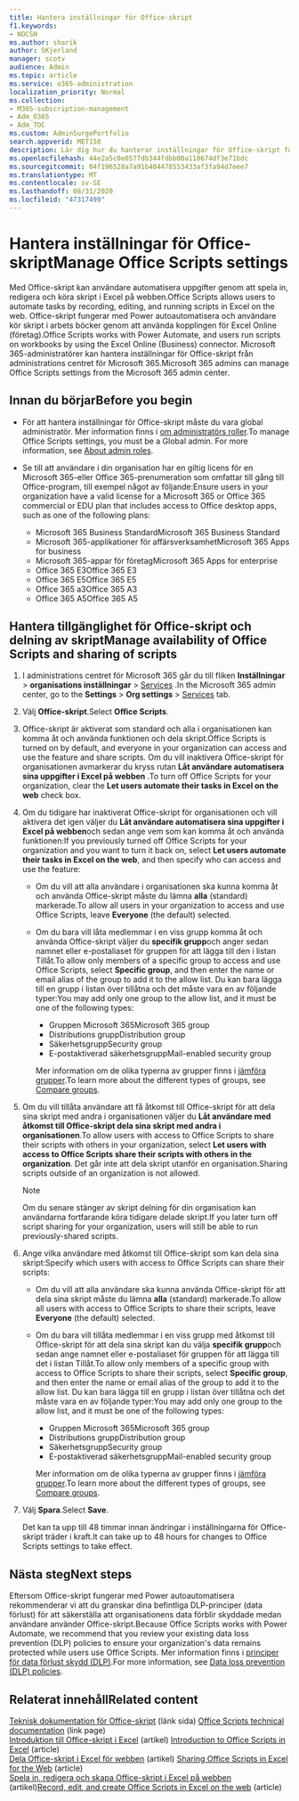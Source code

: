 ```yaml
---
title: Hantera inställningar för Office-skript
f1.keywords:
- NOCSH
ms.author: sharik
author: SKjerland
manager: scotv
audience: Admin
ms.topic: article
ms.service: o365-administration
localization_priority: Normal
ms.collection:
- M365-subscription-management
- Adm_O365
- Adm_TOC
ms.custom: AdminSurgePortfolio
search.appverid: MET150
description: Lär dig hur du hanterar inställningar för Office-skript för användare i din organisation.
ms.openlocfilehash: 44e2a5c0e0577db344fdbb00a110674df3e71bdc
ms.sourcegitcommit: 04f196528a7a91b404478553433af3fa94d7eee7
ms.translationtype: MT
ms.contentlocale: sv-SE
ms.lasthandoff: 08/31/2020
ms.locfileid: "47317499"
---
```

# <a name="manage-office-scripts-settings"></a><span data-ttu-id="116cc-103">Hantera inställningar för Office-skript</span><span class="sxs-lookup"><span data-stu-id="116cc-103">Manage Office Scripts settings</span></span>

<span data-ttu-id="116cc-104">Med Office-skript kan användare automatisera uppgifter genom att spela in, redigera och köra skript i Excel på webben.</span><span class="sxs-lookup"><span data-stu-id="116cc-104">Office Scripts‎ allows users to automate tasks by recording, editing, and running scripts in ‎Excel‎ on the web.</span></span> <span data-ttu-id="116cc-105">Office-skript fungerar med Power autoautomatisera och användare kör skript i arbets böcker genom att använda kopplingen för Excel Online (företag).</span><span class="sxs-lookup"><span data-stu-id="116cc-105">‎Office Scripts‎ works with Power Automate, and users run scripts on workbooks by using the ‎Excel‎ Online (Business) connector.</span></span> <span data-ttu-id="116cc-106">Microsoft 365-administratörer kan hantera inställningar för Office-skript från administrations centret för Microsoft 365.</span><span class="sxs-lookup"><span data-stu-id="116cc-106">Microsoft 365 admins can manage Office Scripts settings from the Microsoft 365 admin center.</span></span>

## <a name="before-you-begin"></a><span data-ttu-id="116cc-107">Innan du börjar</span><span class="sxs-lookup"><span data-stu-id="116cc-107">Before you begin</span></span>

- <span data-ttu-id="116cc-108">För att hantera inställningar för Office-skript måste du vara global administratör. Mer information finns i [om administratörs roller](../add-users/about-admin-roles.md).</span><span class="sxs-lookup"><span data-stu-id="116cc-108">To manage Office Scripts settings, you must be a Global admin. For more information, see [About admin roles](../add-users/about-admin-roles.md).</span></span>

- <span data-ttu-id="116cc-109">Se till att användare i din organisation har en giltig licens för en Microsoft 365-eller Office 365-prenumeration som omfattar till gång till Office-program, till exempel något av följande:</span><span class="sxs-lookup"><span data-stu-id="116cc-109">Ensure users in your organization have a valid license for a Microsoft 365 or Office 365 commercial or EDU plan that includes access to Office desktop apps, such as one of the following plans:</span></span>

    - <span data-ttu-id="116cc-110">Microsoft 365 Business Standard</span><span class="sxs-lookup"><span data-stu-id="116cc-110">Microsoft 365 Business Standard</span></span>
    - <span data-ttu-id="116cc-111">Microsoft 365-applikationer för affärsverksamhet</span><span class="sxs-lookup"><span data-stu-id="116cc-111">Microsoft 365 Apps for business</span></span>
    - <span data-ttu-id="116cc-112">Microsoft 365-appar för företag</span><span class="sxs-lookup"><span data-stu-id="116cc-112">Microsoft 365 Apps for enterprise</span></span>
    - <span data-ttu-id="116cc-113">Office 365 E3</span><span class="sxs-lookup"><span data-stu-id="116cc-113">Office 365 E3</span></span>
    - <span data-ttu-id="116cc-114">Office 365 E5</span><span class="sxs-lookup"><span data-stu-id="116cc-114">Office 365 E5</span></span>
    - <span data-ttu-id="116cc-115">Office 365 a3</span><span class="sxs-lookup"><span data-stu-id="116cc-115">Office 365 A3</span></span>
    - <span data-ttu-id="116cc-116">Office 365 A5</span><span class="sxs-lookup"><span data-stu-id="116cc-116">Office 365 A5</span></span>

## <a name="manage-availability-of-office-scripts-and-sharing-of-scripts"></a><span data-ttu-id="116cc-117">Hantera tillgänglighet för Office-skript och delning av skript</span><span class="sxs-lookup"><span data-stu-id="116cc-117">Manage availability of Office Scripts and sharing of scripts</span></span>

1. <span data-ttu-id="116cc-118">I administrations centret för Microsoft 365 går du till fliken **Inställningar** \> **organisations inställningar** \> <a href="https://go.microsoft.com/fwlink/p/?linkid=2053743" target="_blank">Services</a> .</span><span class="sxs-lookup"><span data-stu-id="116cc-118">In the Microsoft 365 admin center, go to the **Settings** \> **Org settings** \> <a href="https://go.microsoft.com/fwlink/p/?linkid=2053743" target="_blank">Services</a> tab.</span></span>

2. <span data-ttu-id="116cc-119">Välj **Office-skript**.</span><span class="sxs-lookup"><span data-stu-id="116cc-119">Select **Office Scripts**.</span></span>

3. <span data-ttu-id="116cc-120">Office-skript är aktiverat som standard och alla i organisationen kan komma åt och använda funktionen och dela skript.</span><span class="sxs-lookup"><span data-stu-id="116cc-120">Office Scripts is turned on by default, and everyone in your organization can access and use the feature and share scripts.</span></span> <span data-ttu-id="116cc-121">Om du vill inaktivera Office-skript för organisationen avmarkerar du kryss rutan **Låt användare automatisera sina uppgifter i Excel på webben** .</span><span class="sxs-lookup"><span data-stu-id="116cc-121">To turn off Office Scripts for your organization, clear the **Let users automate their tasks in Excel on the web** check box.</span></span>

4. <span data-ttu-id="116cc-122">Om du tidigare har inaktiverat Office-skript för organisationen och vill aktivera det igen väljer du **Låt användare automatisera sina uppgifter i Excel på webben**och sedan ange vem som kan komma åt och använda funktionen:</span><span class="sxs-lookup"><span data-stu-id="116cc-122">If you previously turned off Office Scripts for your organization and you want to turn it back on, select **Let users automate their tasks in Excel on the web**, and then specify who can access and use the feature:</span></span>

    - <span data-ttu-id="116cc-123">Om du vill att alla användare i organisationen ska kunna komma åt och använda Office-skript måste du lämna **alla** (standard) markerade.</span><span class="sxs-lookup"><span data-stu-id="116cc-123">To allow all users in your organization to access and use Office Scripts, leave **Everyone** (the default) selected.</span></span> 

    - <span data-ttu-id="116cc-124">Om du bara vill låta medlemmar i en viss grupp komma åt och använda Office-skript väljer du **specifik grupp**och anger sedan namnet eller e-postaliaset för gruppen för att lägga till den i listan Tillåt.</span><span class="sxs-lookup"><span data-stu-id="116cc-124">To allow only members of a specific group to access and use Office Scripts, select **Specific group**, and then enter the name or email alias of the group to add it to the allow list.</span></span> <span data-ttu-id="116cc-125">Du kan bara lägga till en grupp i listan över tillåtna och det måste vara en av följande typer:</span><span class="sxs-lookup"><span data-stu-id="116cc-125">You may add only one group to the allow list, and it must be one of the following types:</span></span>
        - <span data-ttu-id="116cc-126">Gruppen Microsoft 365</span><span class="sxs-lookup"><span data-stu-id="116cc-126">Microsoft 365 group</span></span>
        - <span data-ttu-id="116cc-127">Distributions grupp</span><span class="sxs-lookup"><span data-stu-id="116cc-127">Distribution group</span></span>
        - <span data-ttu-id="116cc-128">Säkerhetsgrupp</span><span class="sxs-lookup"><span data-stu-id="116cc-128">Security group</span></span>
        - <span data-ttu-id="116cc-129">E-postaktiverad säkerhetsgrupp</span><span class="sxs-lookup"><span data-stu-id="116cc-129">Mail-enabled security group</span></span>
    
        <span data-ttu-id="116cc-130">Mer information om de olika typerna av grupper finns i [jämföra grupper](../create-groups/compare-groups.md).</span><span class="sxs-lookup"><span data-stu-id="116cc-130">To learn more about the different types of groups, see [Compare groups](../create-groups/compare-groups.md).</span></span>

5. <span data-ttu-id="116cc-131">Om du vill tillåta användare att få åtkomst till Office-skript för att dela sina skript med andra i organisationen väljer du **Låt användare med åtkomst till Office-skript dela sina skript med andra i organisationen**.</span><span class="sxs-lookup"><span data-stu-id="116cc-131">To allow users with access to Office Scripts to share their scripts with others in your organization, select **Let users with access to Office Scripts share their scripts with others in the organization**.</span></span> <span data-ttu-id="116cc-132">Det går inte att dela skript utanför en organisation.</span><span class="sxs-lookup"><span data-stu-id="116cc-132">Sharing scripts outside of an organization is not allowed.</span></span>
 
    > [!NOTE]
    > <span data-ttu-id="116cc-133">Om du senare stänger av skript delning för din organisation kan användarna fortfarande köra tidigare delade skript.</span><span class="sxs-lookup"><span data-stu-id="116cc-133">If you later turn off script sharing for your organization, users will still be able to run previously-shared scripts.</span></span>
 
6. <span data-ttu-id="116cc-134">Ange vilka användare med åtkomst till Office-skript som kan dela sina skript:</span><span class="sxs-lookup"><span data-stu-id="116cc-134">Specify which users with access to Office Scripts can share their scripts:</span></span>
    
    - <span data-ttu-id="116cc-135">Om du vill att alla användare ska kunna använda Office-skript för att dela sina skript måste du lämna **alla** (standard) markerade.</span><span class="sxs-lookup"><span data-stu-id="116cc-135">To allow all users with access to Office Scripts to share their scripts, leave **Everyone** (the default) selected.</span></span>

    - <span data-ttu-id="116cc-136">Om du bara vill tillåta medlemmar i en viss grupp med åtkomst till Office-skript för att dela sina skript kan du välja **specifik grupp**och sedan ange namnet eller e-postaliaset för gruppen för att lägga till det i listan Tillåt.</span><span class="sxs-lookup"><span data-stu-id="116cc-136">To allow only members of a specific group with access to Office Scripts to share their scripts, select **Specific group**, and then enter the name or email alias of the group to add it to the allow list.</span></span> <span data-ttu-id="116cc-137">Du kan bara lägga till en grupp i listan över tillåtna och det måste vara en av följande typer:</span><span class="sxs-lookup"><span data-stu-id="116cc-137">You may add only one group to the allow list, and it must be one of the following types:</span></span>
        - <span data-ttu-id="116cc-138">Gruppen Microsoft 365</span><span class="sxs-lookup"><span data-stu-id="116cc-138">Microsoft 365 group</span></span>
        - <span data-ttu-id="116cc-139">Distributions grupp</span><span class="sxs-lookup"><span data-stu-id="116cc-139">Distribution group</span></span>
        - <span data-ttu-id="116cc-140">Säkerhetsgrupp</span><span class="sxs-lookup"><span data-stu-id="116cc-140">Security group</span></span>
        - <span data-ttu-id="116cc-141">E-postaktiverad säkerhetsgrupp</span><span class="sxs-lookup"><span data-stu-id="116cc-141">Mail-enabled security group</span></span>
    
        <span data-ttu-id="116cc-142">Mer information om de olika typerna av grupper finns i [jämföra grupper](../create-groups/compare-groups.md).</span><span class="sxs-lookup"><span data-stu-id="116cc-142">To learn more about the different types of groups, see [Compare groups](../create-groups/compare-groups.md).</span></span>

7. <span data-ttu-id="116cc-143">Välj **Spara**.</span><span class="sxs-lookup"><span data-stu-id="116cc-143">Select **Save**.</span></span>

    <span data-ttu-id="116cc-144">Det kan ta upp till 48 timmar innan ändringar i inställningarna för Office-skript träder i kraft.</span><span class="sxs-lookup"><span data-stu-id="116cc-144">It can take up to 48 hours for changes to Office Scripts settings to take effect.</span></span>

## <a name="next-steps"></a><span data-ttu-id="116cc-145">Nästa steg</span><span class="sxs-lookup"><span data-stu-id="116cc-145">Next steps</span></span>

<span data-ttu-id="116cc-146">Eftersom Office-skript fungerar med Power autoautomatisera rekommenderar vi att du granskar dina befintliga DLP-principer (data förlust) för att säkerställa att organisationens data förblir skyddade medan användare använder Office-skript.</span><span class="sxs-lookup"><span data-stu-id="116cc-146">Because Office Scripts works with Power Automate, we recommend that you review your existing data loss prevention (DLP) policies to ensure your organization's data remains protected while users use ‎Office Scripts‎.</span></span> <span data-ttu-id="116cc-147">Mer information finns i [principer för data förlust skydd (DLP)](/power-automate/prevent-data-loss).</span><span class="sxs-lookup"><span data-stu-id="116cc-147">For more information, see [Data loss prevention (DLP) policies](/power-automate/prevent-data-loss).</span></span>

## <a name="related-content"></a><span data-ttu-id="116cc-148">Relaterat innehåll</span><span class="sxs-lookup"><span data-stu-id="116cc-148">Related content</span></span>

<span data-ttu-id="116cc-149">[Teknisk dokumentation för Office-skript](/office/dev/scripts/) (länk sida) </span><span class="sxs-lookup"><span data-stu-id="116cc-149">[Office Scripts technical documentation](/office/dev/scripts/) (link page)</span></span>\
<span data-ttu-id="116cc-150">[Introduktion till Office-skript i Excel](https://support.microsoft.com/office/9fbe283d-adb8-4f13-a75b-a81c6baf163a) (artikel) </span><span class="sxs-lookup"><span data-stu-id="116cc-150">[Introduction to Office Scripts in Excel](https://support.microsoft.com/office/9fbe283d-adb8-4f13-a75b-a81c6baf163a) (article)</span></span>\
<span data-ttu-id="116cc-151">[Dela Office-skript i Excel för webben](https://support.microsoft.com/office/226eddbc-3a44-4540-acfe-fccda3d1122b) (artikel) </span><span class="sxs-lookup"><span data-stu-id="116cc-151">[Sharing Office Scripts in Excel for the Web](https://support.microsoft.com/office/226eddbc-3a44-4540-acfe-fccda3d1122b) (article)</span></span>\
<span data-ttu-id="116cc-152">[Spela in, redigera och skapa Office-skript i Excel på webben](/office/dev/scripts/tutorials/excel-tutorial) (artikel)</span><span class="sxs-lookup"><span data-stu-id="116cc-152">[Record, edit, and create Office Scripts in Excel on the web](/office/dev/scripts/tutorials/excel-tutorial) (article)</span></span>